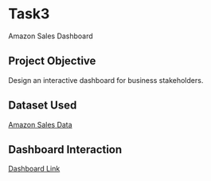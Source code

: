 # Task3
Amazon Sales Dashboard

## Project Objective 
Design an interactive dashboard for business stakeholders.

## Dataset Used
<a href = "https://github.com/gaiyu29/Task3/blob/main/Amazon%20Sale%20Report.csv.xlsx">Amazon Sales Data</a>



## Dashboard Interaction  
<a href = "[(https://public.tableau.com/app/profile/gayatri.hashwani/viz/AmazonSalesDashboard_17491314854830/Dashboard1?publish=yes)](https://public.tableau.com/views/AmazonSalesDashboard_17491314854830/Dashboard1?:language=en-US&publish=yes&:sid=&:redirect=auth&:display_count=n&:origin=viz_share_link)">Dashboard Link</a>



